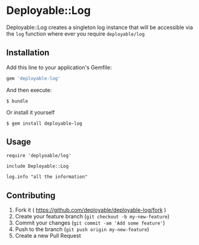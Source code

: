 # Deployable::Log

Deployable::Log creates a singleton log instance that will be accessible
via the `log` function where ever you require `deployable/log`

## Installation

Add this line to your application's Gemfile:

```ruby
gem 'deployable-log'
```

And then execute:

    $ bundle

Or install it yourself

    $ gem install deployable-log

## Usage

    require 'deplyoable/log'

    include Deployable::Log

    log.info "all the information"


## Contributing

1. Fork it ( https://github.com/deployable/deployable-log/fork )
2. Create your feature branch (`git checkout -b my-new-feature`)
3. Commit your changes (`git commit -am 'Add some feature'`)
4. Push to the branch (`git push origin my-new-feature`)
5. Create a new Pull Request
